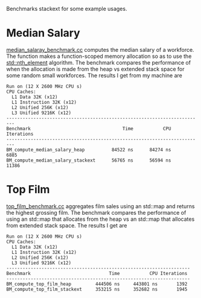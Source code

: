 Benchmarks stackext for some example usages.

# Median Salary

[median_salaray_benchmark.cc](median_salary_benchmark.cc) computes the median salary of a workforce.
The function makes a function-scoped memory allocation so as to use the [std::nth_element](https://en.cppreference.com/w/cpp/algorithm/nth_element)
algorithm. The benchmark compares the performance of when the allocation is made from the heap vs
extended stack space for some random small workforces. The results I get from my machine are

```
Run on (12 X 2600 MHz CPU s)
CPU Caches:
  L1 Data 32K (x12)
  L1 Instruction 32K (x12)
  L2 Unified 256K (x12)
  L3 Unified 9216K (x12)
-------------------------------------------------------------------------
Benchmark                                  Time           CPU Iterations
-------------------------------------------------------------------------
BM_compute_median_salary_heap          84522 ns      84274 ns       6885
BM_compute_median_salary_stackext      56765 ns      56594 ns      11386
```

# Top Film
[top_film_benchmark.cc](top_film_benchmark.cc) aggregates film sales using an std::map and returns the highest grossing film.
The benchmark compares the performance of using an std::map that allocates from the heap vs an std::map that allocates from extended stack space. The results I get are

```
Run on (12 X 2600 MHz CPU s)
CPU Caches:
  L1 Data 32K (x12)
  L1 Instruction 32K (x12)
  L2 Unified 256K (x12)
  L3 Unified 9216K (x12)
--------------------------------------------------------------------
Benchmark                             Time           CPU Iterations
--------------------------------------------------------------------
BM_compute_top_film_heap         444506 ns     443801 ns       1392
BM_compute_top_film_stackext     353215 ns     352682 ns       1945
```
